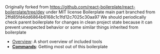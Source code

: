 Originally forked from https://github.com/react-boilerplate/react-boilerplate/tree/dev under MIT license
Boilerplate main part branched from 2ffd85fd4dd6864b6168c1c1fd12c7025c30aa97
We should periodically check parent boilerplate for changes in clean project state because it can prevent unexpected behavior or some similar things inherited from boilerplate

- [Overview](docs/general): A short overview of included tools
- [**Commands**](docs/general/commands.md): Getting most out of this boilerplate

